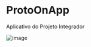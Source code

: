 # ProtoOnApp
 Aplicativo do Projeto Integrador

![image](https://github.com/wesleypauloti/ProtoOnApp/assets/112399136/4459b9ed-c942-4308-af7c-ee7e4bf38826)
